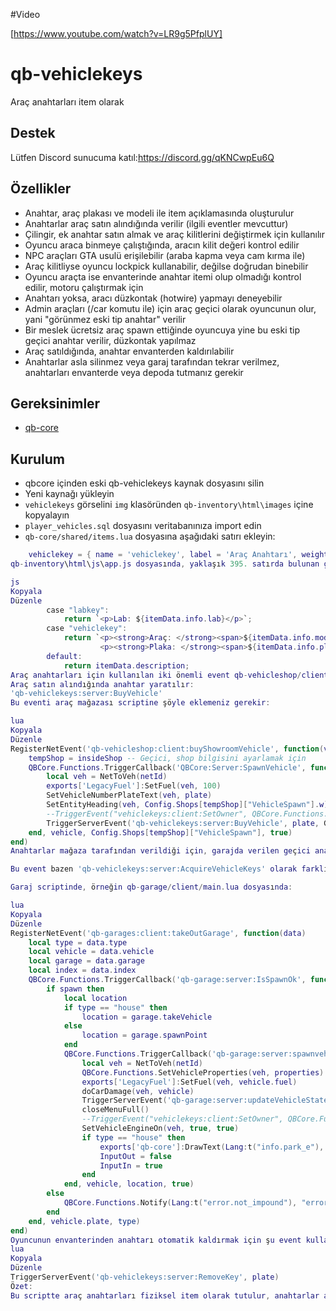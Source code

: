 #Video 

[https://www.youtube.com/watch?v=LR9g5PfplUY]


# qb-vehiclekeys  
Araç anahtarları item olarak

## Destek  
Lütfen Discord sunucuma katıl:https://discord.gg/qKNCwpEu6Q

## Özellikler  
- Anahtar, araç plakası ve modeli ile item açıklamasında oluşturulur  
- Anahtarlar araç satın alındığında verilir (ilgili eventler mevcuttur)  
- Çilingir, ek anahtar satın almak ve araç kilitlerini değiştirmek için kullanılır  
- Oyuncu araca binmeye çalıştığında, aracın kilit değeri kontrol edilir  
- NPC araçları GTA usulü erişilebilir (araba kapma veya cam kırma ile)  
- Araç kilitliyse oyuncu lockpick kullanabilir, değilse doğrudan binebilir  
- Oyuncu araçta ise envanterinde anahtar itemi olup olmadığı kontrol edilir, motoru çalıştırmak için  
- Anahtarı yoksa, aracı düzkontak (hotwire) yapmayı deneyebilir  
- Admin araçları (/car komutu ile) için araç geçici olarak oyuncunun olur, yani "görünmez eski tip anahtar" verilir  
- Bir meslek ücretsiz araç spawn ettiğinde oyuncuya yine bu eski tip geçici anahtar verilir, düzkontak yapılmaz  
- Araç satıldığında, anahtar envanterden kaldırılabilir  
- Anahtarlar asla silinmez veya garaj tarafından tekrar verilmez, anahtarları envanterde veya depoda tutmanız gerekir

## Gereksinimler  
- [qb-core](https://github.com/qbcore-framework/qb-core)

## Kurulum  
- qbcore içinden eski qb-vehiclekeys kaynak dosyasını silin  
- Yeni kaynağı yükleyin 
- `vehiclekeys` görselini `img` klasöründen `qb-inventory\html\images` içine kopyalayın  
- `player_vehicles.sql` dosyasını veritabanınıza import edin  
- `qb-core/shared/items.lua` dosyasına aşağıdaki satırı ekleyin:  
```lua
    vehiclekey = { name = 'vehiclekey', label = 'Araç Anahtarı', weight = 10, type = 'item', image = 'vehiclekeys.png', unique = true, useable = true, shouldClose = true, combinable = nil, description = "Bu bir araç anahtarıdır, iyi koruyun, kaybederseniz aracınızı kullanamayabilirsiniz" },
qb-inventory\html\js\app.js dosyasında, yaklaşık 395. satırda bulunan generateDescription fonksiyonuna şu satırları ekleyin:

js
Kopyala
Düzenle
        case "labkey":
            return `<p>Lab: ${itemData.info.lab}</p>`;
        case "vehiclekey":                                                                       // Yeni ekleme
            return `<p><strong>Araç: </strong><span>${itemData.info.model}</span></p>
                    <p><strong>Plaka: </strong><span>${itemData.info.plate}</span></p>`;          // Yeni ekleme
        default:
            return itemData.description;
Araç anahtarları için kullanılan iki önemli event qb-vehicleshop/client.lua içinde:
Araç satın alındığında anahtar yaratılır:
'qb-vehiclekeys:server:BuyVehicle'
Bu eventi araç mağazası scriptine şöyle eklemeniz gerekir:

lua
Kopyala
Düzenle
RegisterNetEvent('qb-vehicleshop:client:buyShowroomVehicle', function(vehicle, plate)
    tempShop = insideShop -- Geçici, shop bilgisini ayarlamak için
    QBCore.Functions.TriggerCallback('QBCore:Server:SpawnVehicle', function(netId)
        local veh = NetToVeh(netId)
        exports['LegacyFuel']:SetFuel(veh, 100)
        SetVehicleNumberPlateText(veh, plate)
        SetEntityHeading(veh, Config.Shops[tempShop]["VehicleSpawn"].w)
        --TriggerEvent("vehiclekeys:client:SetOwner", QBCore.Functions.GetPlate(veh))   -- Bu satırı yorum satırına al (sil)
        TriggerServerEvent('qb-vehiclekeys:server:BuyVehicle', plate, GetLabelText(GetDisplayNameFromVehicleModel(GetEntityModel(veh))))  -- Bu satırı ekle
    end, vehicle, Config.Shops[tempShop]["VehicleSpawn"], true)
end)
Anahtarlar mağaza tarafından verildiği için, garajda verilen geçici anahtar eventi 'vehiclekeys:client:SetOwner' yorum satırına alınmalıdır.

Bu event bazen 'qb-vehiclekeys:server:AcquireVehicleKeys' olarak farklı adlandırılmış olabilir, işlevi aynıdır.

Garaj scriptinde, örneğin qb-garage/client/main.lua dosyasında:

lua
Kopyala
Düzenle
RegisterNetEvent('qb-garages:client:takeOutGarage', function(data)
    local type = data.type
    local vehicle = data.vehicle
    local garage = data.garage
    local index = data.index
    QBCore.Functions.TriggerCallback('qb-garage:server:IsSpawnOk', function(spawn)
        if spawn then
            local location
            if type == "house" then
                location = garage.takeVehicle
            else
                location = garage.spawnPoint
            end
            QBCore.Functions.TriggerCallback('qb-garage:server:spawnvehicle', function(netId, properties)
                local veh = NetToVeh(netId)
                QBCore.Functions.SetVehicleProperties(veh, properties)
                exports['LegacyFuel']:SetFuel(veh, vehicle.fuel)
                doCarDamage(veh, vehicle)
                TriggerServerEvent('qb-garage:server:updateVehicleState', 0, vehicle.plate, index)
                closeMenuFull()
                --TriggerEvent("vehiclekeys:client:SetOwner", QBCore.Functions.GetPlate(veh))   -- Bu satırı yorum satırına al
                SetVehicleEngineOn(veh, true, true)
                if type == "house" then
                    exports['qb-core']:DrawText(Lang:t("info.park_e"), 'left')
                    InputOut = false
                    InputIn = true
                end
            end, vehicle, location, true)
        else
            QBCore.Functions.Notify(Lang:t("error.not_impound"), "error", 5000)
        end
    end, vehicle.plate, type)
end)
Oyuncunun envanterinden anahtarı otomatik kaldırmak için şu event kullanılabilir:
lua
Kopyala
Düzenle
TriggerServerEvent('qb-vehiclekeys:server:RemoveKey', plate)
Özet:
Bu scriptte araç anahtarları fiziksel item olarak tutulur, anahtarlar aracın plakası ve modeliyle bağlanır. Araç satın alındığında anahtar verilir, garajdan çıkışta eski geçici anahtar mekanizması iptal edilir, böylece gerçek anahtar sistemi kullanılır.

